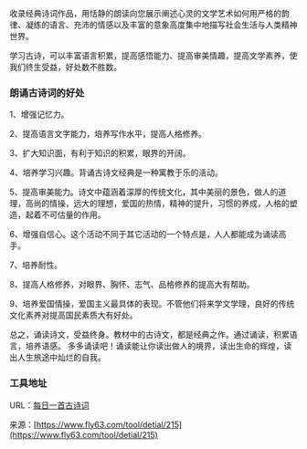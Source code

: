 收录经典诗词作品，用恬静的朗读向您展示阐述心灵的文学艺术如何用严格的韵律、凝练的语言、充沛的情感以及丰富的意象高度集中地描写社会生活与人类精神世界。

学习古诗，可以丰富语言积累，提高感悟能力、提高审美情趣，提高文学素养，使我们终生受益，好处数不胜数。

### 朗诵古诗词的好处
1、增强记忆力。

2、提高语言文字能力，培养写作水平，提高人格修养。

3、扩大知识面，有利于知识的积累，眼界的开阔。

4、培养学习兴趣。背诵古诗文经典是一种寓教于乐的活动。

5、提高审美能力。诗文中蕴涵着深厚的传统文化，其中美丽的景色，做人的道理，高尚的情操，远大的理想，爱国的热情，精神的提升，习惯的养成，人格的塑造，起着不可估量的作用。

6、增强自信心。这个活动不同于其它活动的一个特点是，人人都能成为诵读高手。

7、培养耐性。

8、提高人格修养，对眼界、胸怀、志气、品格修养的提高大有帮助。

9、培养爱国情操，爱国主义最具体的表现。不管他们将来学文学理，良好的传统文化素养对提高国民素质大有好处。

总之，诵读诗文，受益终身。教材中的古诗文，都是经典之作。通过诵读，积累语言，培养语感。 多多诵读吧！诵读能让你读出做人的境界，读出生命的辉煌，读出人生旅途中灿烂的自我。

### 工具地址
URL：[每日一首古诗词](https://www.fly63.com/php/poetry/)

来源：[https://www.fly63.com/tool/detial/215](https://www.fly63.com/tool/detial/215)